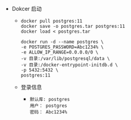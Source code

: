 - Dokcer 启动
	- ```
	  docker pull postgres:11
	  docker save -o postgres.tar postgres:11
	  docker load < postgres.tar
	  
	  docker run -d --name postgres \
	  -e POSTGRES_PASSWORD=Abc1234% \
	  -e ALLOW_IP_RANGE=0.0.0.0/0 \
	  -v 目录:/var/lib/postgresql/data \
	  -v 目录:/docker-entrypoint-initdb.d \
	  -p 5432:5432 \
	  postgres:11
	  ```
	- 登录信息
		- ```
		  默认库: postgres
		  用户： postgres
		  密码： Abc1234%
		  ```